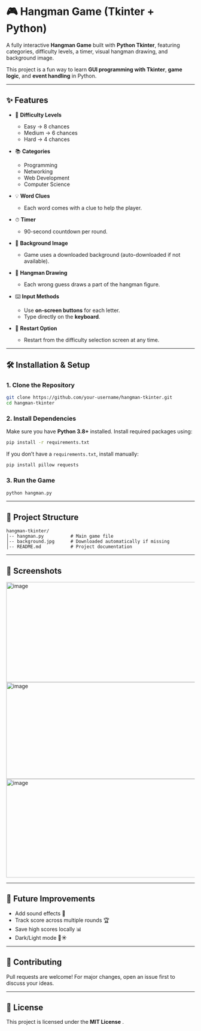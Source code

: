 # 🎮 Hangman Game (Tkinter + Python)

A fully interactive **Hangman Game** built with **Python Tkinter**, featuring categories, difficulty levels, a timer, visual hangman drawing, and background image.  

This project is a fun way to learn **GUI programming with Tkinter**, **game logic**, and **event handling** in Python.  

---

## ✨ Features

- 🎯 **Difficulty Levels**  
  - Easy → 8 chances  
  - Medium → 6 chances  
  - Hard → 4 chances  

- 📚 **Categories**  
  - Programming  
  - Networking  
  - Web Development  
  - Computer Science  

- 💡 **Word Clues**  
  - Each word comes with a clue to help the player.  

- ⏱ **Timer**  
  - 90-second countdown per round.  

- 🎨 **Background Image**  
  - Game uses a downloaded background (auto-downloaded if not available).  

- 🎨 **Hangman Drawing**  
  - Each wrong guess draws a part of the hangman figure.  

- ⌨️ **Input Methods**  
  - Use **on-screen buttons** for each letter.  
  - Type directly on the **keyboard**.  

- 🔄 **Restart Option**  
  - Restart from the difficulty selection screen at any time.  

---

## 🛠️ Installation & Setup

### 1. Clone the Repository
```bash
git clone https://github.com/your-username/hangman-tkinter.git
cd hangman-tkinter
```

### 2. Install Dependencies  
Make sure you have **Python 3.8+** installed. Install required packages using:
```bash
pip install -r requirements.txt
```

If you don’t have a `requirements.txt`, install manually:
```bash
pip install pillow requests
```

### 3. Run the Game
```bash
python hangman.py
```

---

## 📂 Project Structure
```
hangman-tkinter/
│-- hangman.py          # Main game file
│-- background.jpg      # Downloaded automatically if missing
│-- README.md           # Project documentation
```

---

## 📸 Screenshots
<img width="615" height="267" alt="image" src="https://github.com/user-attachments/assets/f818a016-43b8-4b1c-8a58-73f405736d6a" />
<img width="609" height="258" alt="image" src="https://github.com/user-attachments/assets/9d4e6a3b-7739-4ef6-bb7e-763c60fb89a9" />
<img width="615" height="263" alt="image" src="https://github.com/user-attachments/assets/ae83792d-8ed5-4344-97a9-bc21769ac76f" />

---

## 🚀 Future Improvements
- Add sound effects 🎵  
- Track score across multiple rounds 🏆  
- Save high scores locally 📊  
- Dark/Light mode 🌙☀️  

---

## 🤝 Contributing
Pull requests are welcome! For major changes, open an issue first to discuss your ideas.  

---

## 📜 License
This project is licensed under the **MIT License** .  
